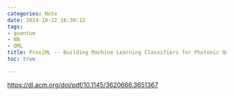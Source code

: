 ```yaml
---
categories: Note
date: 2024-10-22 16:30:12
tags:
- quantum
- NN
- QML
title: ProxiML -- Building Machine Learning Classifiers for Photonic Quantum Computing
toc: true

---
```

https://dl.acm.org/doi/pdf/10.1145/3620666.3651367

